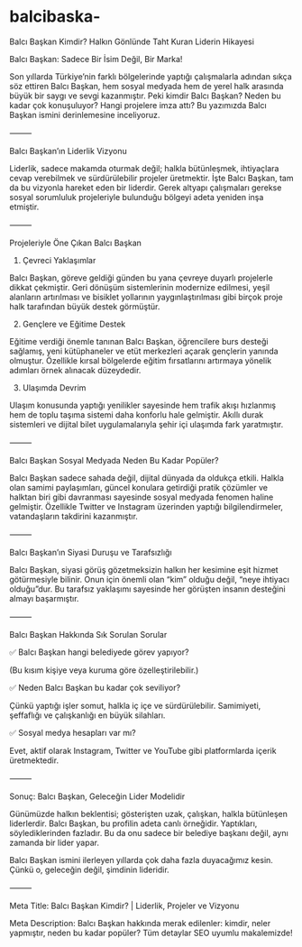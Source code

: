 # balcibaska-
Balcı Başkan Kimdir? Halkın Gönlünde Taht Kuran Liderin Hikayesi

Balcı Başkan: Sadece Bir İsim Değil, Bir Marka!

Son yıllarda Türkiye’nin farklı bölgelerinde yaptığı çalışmalarla adından sıkça söz ettiren Balcı Başkan, hem sosyal medyada hem de yerel halk arasında büyük bir saygı ve sevgi kazanmıştır. Peki kimdir Balcı Başkan? Neden bu kadar çok konuşuluyor? Hangi projelere imza attı? Bu yazımızda Balcı Başkan ismini derinlemesine inceliyoruz.

⸻

Balcı Başkan’ın Liderlik Vizyonu

Liderlik, sadece makamda oturmak değil; halkla bütünleşmek, ihtiyaçlara cevap verebilmek ve sürdürülebilir projeler üretmektir. İşte Balcı Başkan, tam da bu vizyonla hareket eden bir liderdir. Gerek altyapı çalışmaları gerekse sosyal sorumluluk projeleriyle bulunduğu bölgeyi adeta yeniden inşa etmiştir.

⸻

Projeleriyle Öne Çıkan Balcı Başkan

1. Çevreci Yaklaşımlar

Balcı Başkan, göreve geldiği günden bu yana çevreye duyarlı projelerle dikkat çekmiştir. Geri dönüşüm sistemlerinin modernize edilmesi, yeşil alanların artırılması ve bisiklet yollarının yaygınlaştırılması gibi birçok proje halk tarafından büyük destek görmüştür.

2. Gençlere ve Eğitime Destek

Eğitime verdiği önemle tanınan Balcı Başkan, öğrencilere burs desteği sağlamış, yeni kütüphaneler ve etüt merkezleri açarak gençlerin yanında olmuştur. Özellikle kırsal bölgelerde eğitim fırsatlarını artırmaya yönelik adımları örnek alınacak düzeydedir.

3. Ulaşımda Devrim

Ulaşım konusunda yaptığı yenilikler sayesinde hem trafik akışı hızlanmış hem de toplu taşıma sistemi daha konforlu hale gelmiştir. Akıllı durak sistemleri ve dijital bilet uygulamalarıyla şehir içi ulaşımda fark yaratmıştır.

⸻

Balcı Başkan Sosyal Medyada Neden Bu Kadar Popüler?

Balcı Başkan sadece sahada değil, dijital dünyada da oldukça etkili. Halkla olan samimi paylaşımları, güncel konulara getirdiği pratik çözümler ve halktan biri gibi davranması sayesinde sosyal medyada fenomen haline gelmiştir. Özellikle Twitter ve Instagram üzerinden yaptığı bilgilendirmeler, vatandaşların takdirini kazanmıştır.

⸻

Balcı Başkan’ın Siyasi Duruşu ve Tarafsızlığı

Balcı Başkan, siyasi görüş gözetmeksizin halkın her kesimine eşit hizmet götürmesiyle bilinir. Onun için önemli olan “kim” olduğu değil, “neye ihtiyacı olduğu”dur. Bu tarafsız yaklaşımı sayesinde her görüşten insanın desteğini almayı başarmıştır.

⸻

Balcı Başkan Hakkında Sık Sorulan Sorular

✅ Balcı Başkan hangi belediyede görev yapıyor?

(Bu kısım kişiye veya kuruma göre özelleştirilebilir.)

✅ Neden Balcı Başkan bu kadar çok seviliyor?

Çünkü yaptığı işler somut, halkla iç içe ve sürdürülebilir. Samimiyeti, şeffaflığı ve çalışkanlığı en büyük silahları.

✅ Sosyal medya hesapları var mı?

Evet, aktif olarak Instagram, Twitter ve YouTube gibi platformlarda içerik üretmektedir.

⸻

Sonuç: Balcı Başkan, Geleceğin Lider Modelidir

Günümüzde halkın beklentisi; gösterişten uzak, çalışkan, halkla bütünleşen liderlerdir. Balcı Başkan, bu profilin adeta canlı örneğidir. Yaptıkları, söylediklerinden fazladır. Bu da onu sadece bir belediye başkanı değil, aynı zamanda bir lider yapar.

Balcı Başkan ismini ilerleyen yıllarda çok daha fazla duyacağımız kesin. Çünkü o, geleceğin değil, şimdinin lideridir.

⸻

Meta Title: Balcı Başkan Kimdir? | Liderlik, Projeler ve Vizyonu

Meta Description: Balcı Başkan hakkında merak edilenler: kimdir, neler yapmıştır, neden bu kadar popüler? Tüm detaylar SEO uyumlu makalemizde!
